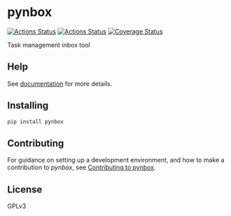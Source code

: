 # pynbox

[![Actions Status](https://github.com/lyz-code/pynbox/workflows/Tests/badge.svg)](https://github.com/lyz-code/pynbox/actions)
[![Actions Status](https://github.com/lyz-code/pynbox/workflows/Build/badge.svg)](https://github.com/lyz-code/pynbox/actions)
[![Coverage Status](https://coveralls.io/repos/github/lyz-code/pynbox/badge.svg?branch=main)](https://coveralls.io/github/lyz-code/pynbox?branch=main)

Task management inbox tool

## Help

See [documentation](https://lyz-code.github.io/pynbox) for more details.

## Installing

```bash
pip install pynbox
```

## Contributing

For guidance on setting up a development environment, and how to make
a contribution to *pynbox*, see [Contributing to
pynbox](https://lyz-code.github.io/pynbox/contributing).

## License

GPLv3
